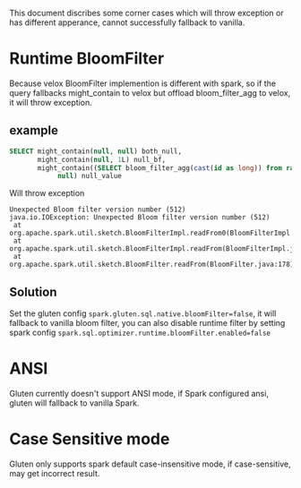 This document discribes some corner cases which will throw exception or has different apperance, cannot successfully fallback to vanilla.

# Runtime BloomFilter

Because velox BloomFilter implemention is different with spark, so if the query fallbacks might_contain to velox but offload bloom_filter_agg to velox, it will throw exception.

## example

```sql
SELECT might_contain(null, null) both_null,
       might_contain(null, 1L) null_bf,
       might_contain((SELECT bloom_filter_agg(cast(id as long)) from range(1, 10000)),
            null) null_value
```

Will throw exception

```
Unexpected Bloom filter version number (512)
java.io.IOException: Unexpected Bloom filter version number (512)
 at org.apache.spark.util.sketch.BloomFilterImpl.readFrom0(BloomFilterImpl.java:256)
 at org.apache.spark.util.sketch.BloomFilterImpl.readFrom(BloomFilterImpl.java:265)
 at org.apache.spark.util.sketch.BloomFilter.readFrom(BloomFilter.java:178)
```

## Solution

Set the gluten config `spark.gluten.sql.native.bloomFilter=false`, it will fallback to vanilla bloom filter, you can also disable runtime filter by setting spark config `spark.sql.optimizer.runtime.bloomFilter.enabled=false`

# ANSI

Gluten currently doesn't support ANSI mode, if Spark configured ansi, gluten will fallback to vanilla Spark.

# Case Sensitive mode

Gluten only supports spark default case-insensitive mode, if case-sensitive, may get incorrect result.
